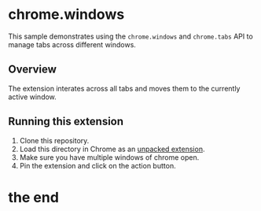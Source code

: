 # chrome.windows

This sample demonstrates using the `chrome.windows` and `chrome.tabs` API to manage tabs across different windows.

## Overview

The extension interates across all tabs and moves them to the currently active window.

## Running this extension

1. Clone this repository.
2. Load this directory in Chrome as an [unpacked extension](https://developer.chrome.com/docs/extensions/mv3/getstarted/development-basics/#load-unpacked).
3. Make sure you have multiple windows of chrome open.
4. Pin the extension and click on the action button.


# the end
